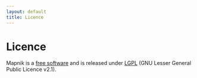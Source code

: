 ```yaml
---
layout: default
title: Licence
---
```



# Licence

Mapnik is a <a href="http://www.fsf.org/licensing/essays/free-sw.html">free software</a> and is released under <a href="http://www.gnu.org/licenses/old-licenses/lgpl-2.1.txt">LGPL</a> (GNU Lesser General Public Licence v2.1).


